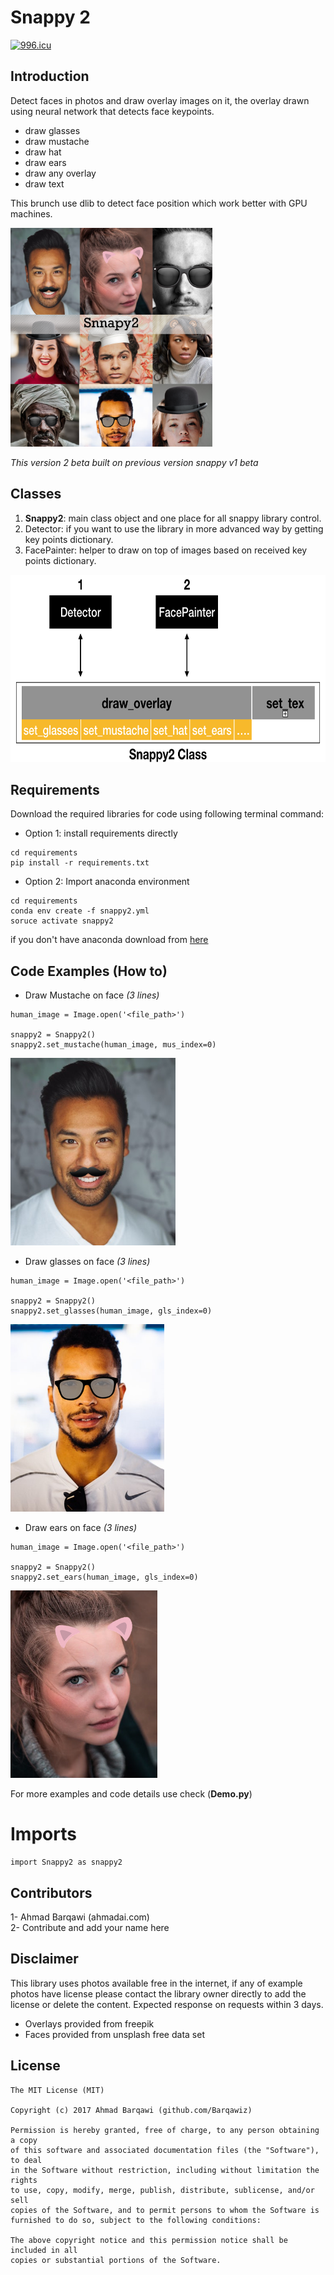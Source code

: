 # Snappy 2
[![996.icu](https://img.shields.io/badge/link-996.icu-red.svg)](https://996.icu/#/en_US)

## Introduction
Detect faces in photos and draw overlay images on it, the overlay drawn using neural network that detects face keypoints.<br>
- draw glasses
- draw mustache
- draw hat
- draw ears
- draw any overlay
- draw text

This brunch use dlib to detect face position which work better with GPU machines.

<img height="350px" src="resource/example/people_cover.png" alt="[ Cover Image ]"/>


*This version 2 beta built on previous version snappy v1 beta*

## Classes
1. **Snappy2**: main class object and one place for all snappy library control.
2. Detector: if you want to use the library in more advanced way by getting key points dictionary.
3. FacePainter: helper to draw on top of images based on received key points dictionary.

<img height="300px" src="resource/example/arch.png" alt="[ Snappy2 Structure ]"/>

## Requirements
Download the required libraries for code using following terminal command:
- Option 1: install requirements directly
```
cd requirements
pip install -r requirements.txt
```
- Option 2: Import anaconda environment
```
cd requirements
conda env create -f snappy2.yml
soruce activate snappy2
```
if you don't have anaconda download from [here](https://anaconda.org/)

## Code Examples (How to)
- Draw Mustache on face *(3 lines)*
 ```
 human_image = Image.open('<file_path>')

 snappy2 = Snappy2()
 snappy2.set_mustache(human_image, mus_index=0)
 ```
 <img height="300px" src="resource/example/tony_mustache.PNG" alt="[ Mustache Image ]"/>

- Draw glasses on face *(3 lines)*
```
human_image = Image.open('<file_path>')

snappy2 = Snappy2()
snappy2.set_glasses(human_image, gls_index=0)
```

<img height="300px" src="resource/example/tony_glasses.PNG" alt="[ Glass Image ]"/>

- Draw ears on face *(3 lines)*
```
human_image = Image.open('<file_path>')

snappy2 = Snappy2()
snappy2.set_ears(human_image, gls_index=0)
```
<img height="300px" src="resource/example/ears_on_face.PNG" alt="[ Ears Image ]"/>

For more examples and code details use check (**Demo.py**)

# Imports
```
import Snappy2 as snappy2
```

## Contributors
1- Ahmad Barqawi (ahmadai.com)<br/>
2- Contribute and add your name here<br/>

## Disclaimer
This library uses photos available free in the internet, if any of example photos have license please contact the library owner directly to add the license or delete the content. Expected response on requests within 3 days.
- Overlays provided from freepik
- Faces provided from unsplash free data set

License
-------
    The MIT License (MIT)

    Copyright (c) 2017 Ahmad Barqawi (github.com/Barqawiz)

    Permission is hereby granted, free of charge, to any person obtaining a copy
    of this software and associated documentation files (the "Software"), to deal
    in the Software without restriction, including without limitation the rights
    to use, copy, modify, merge, publish, distribute, sublicense, and/or sell
    copies of the Software, and to permit persons to whom the Software is
    furnished to do so, subject to the following conditions:

    The above copyright notice and this permission notice shall be included in all
    copies or substantial portions of the Software.
